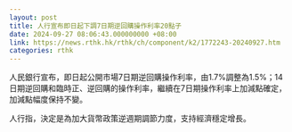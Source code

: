 ```yaml
---
layout: post
title: 人行宣布即日起下調7日期逆回購操作利率20點子
date: 2024-09-27 08:06:43.000000000 +08:00
link: https://news.rthk.hk/rthk/ch/component/k2/1772243-20240927.htm
categories: rthk
---
```


人民銀行宣布，即日起公開市場7日期逆回購操作利率，由1.7%調整為1.5%；14日期逆回購和臨時正、逆回購的操作利率，繼續在7日期操作利率上加減點確定，加減點幅度保持不變。

人行指，決定是為加大貨幣政策逆週期調節力度，支持經濟穩定增長。
